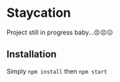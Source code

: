 # Staycation

Project still in progress baby...😣😣😖

## Installation

Simply `npm install` then `npm start`